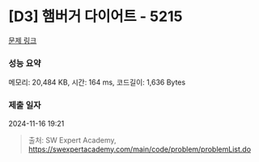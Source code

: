 # [D3] 햄버거 다이어트 - 5215 

[문제 링크](https://swexpertacademy.com/main/code/problem/problemDetail.do?contestProbId=AWT-lPB6dHUDFAVT) 

### 성능 요약

메모리: 20,484 KB, 시간: 164 ms, 코드길이: 1,636 Bytes

### 제출 일자

2024-11-16 19:21



> 출처: SW Expert Academy, https://swexpertacademy.com/main/code/problem/problemList.do